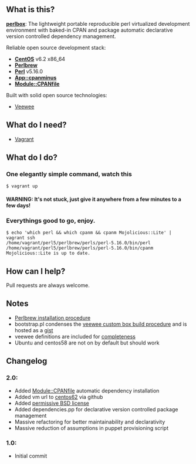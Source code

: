 ## What is this?

[**perlbox**](https://github.com/gauravk92/perlbox): The lightweight portable reproducible perl virtualized development environment with baked-in CPAN and package automatic declarative version controlled dependency management.

Reliable open source development stack:

- [**CentOS**](http://centos.org) v6.2 x86_64
- [**Perlbrew**](http://perlbrew.pl/)
- [**Perl**](http://www.perl.org/) v5.16.0
- [**App::cpanminus**](http://cpanmin.us/)
- [**Module::CPANfile**](https://github.com/miyagawa/cpanfile)

Built with solid open source technologies:

- [Veewee](https://github.com/jedi4ever/veewee/)

## What do I need?

- [Vagrant](http://vagrantup.com/)

## What do I do?

### One elegantly simple command, watch this

    $ vagrant up

#### WARNING: It's not stuck, just give it anywhere from a few minutes to a few days!

### Everythings good to go, enjoy.

    $ echo 'which perl && which cpanm && cpanm Mojolicious::Lite' | vagrant ssh
    /home/vagrant/perl5/perlbrew/perls/perl-5.16.0/bin/perl
    /home/vagrant/perl5/perlbrew/perls/perl-5.16.0/bin/cpanm
    Mojolicious::Lite is up to date.

## How can I help?

Pull requests are always welcome.

## Notes

- [Perlbrew installation procedure](http://blog.fox.geek.nz/2010/09/installing-multiple-perls-with.html)
- bootstrap.pl condenses the [veewee custom box build procedure](http://www.ducea.com/2011/08/15/building-vagrant-boxes-with-veewee) and is hosted as a [gist](https://gist.github.com/3032167)
- veewee definitions are included for [completeness](https://github.com/gauravk92/perlbox/downloads)
- Ubuntu and centos58 are not on by default but should work

## Changelog

### 2.0:
- Added [Module::CPANfile](https://github.com/miyagawa/cpanfile) automatic dependency installation
- Added vm url to [centos62](https://github.com/downloads/gauravk92/perlbox/centos62.box) via github
- Added [permissive BSD license](http://www.gnu.org/licenses/license-list.html#ModifiedBSD)
- Added dependencies.pp for declarative version controlled package management
- Massive refactoring for better maintainability and declarativity
- Massive reduction of assumptions in puppet provisioning script

### 1.0:
- Initial commit